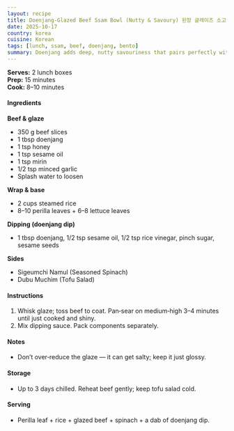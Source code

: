 ```yaml
---
layout: recipe
title: Doenjang‑Glazed Beef Ssam Bowl (Nutty & Savoury) 된장 글레이즈 소고기 쌈 도시락
date: 2025-10-17
country: korea
cuisine: Korean
tags: [lunch, ssam, beef, doenjang, bento]
summary: Doenjang adds deep, nutty savouriness that pairs perfectly with perilla leaves — balanced with spinach and tofu salad.
---
```

<div class="recipe-meta">
  <strong>Serves:</strong> 2 lunch boxes<br>
  <strong>Prep:</strong> 15 minutes<br>
  <strong>Cook:</strong> 8–10 minutes<br>
</div>

<h4>Ingredients</h4>

<strong>Beef & glaze</strong>
<ul>
<li>350 g beef slices</li>
<li>1 tbsp doenjang</li>
<li>1 tsp honey</li>
<li>1 tsp sesame oil</li>
<li>1 tsp mirin</li>
<li>1/2 tsp minced garlic</li>
<li>Splash water to loosen</li>
</ul>

<strong>Wrap & base</strong>
<ul>
<li>2 cups steamed rice</li>
<li>8–10 perilla leaves + 6–8 lettuce leaves</li>
</ul>

<strong>Dipping (doenjang dip)</strong>
<ul><li>1 tbsp doenjang, 1/2 tsp sesame oil, 1/2 tsp rice vinegar, pinch sugar, sesame seeds</li></ul>

<strong>Sides</strong>
<ul>
<li>Sigeumchi Namul (Seasoned Spinach)</li>
<li>Dubu Muchim (Tofu Salad)</li>
</ul>

<h4>Instructions</h4>
<ol>
<li>Whisk glaze; toss beef to coat. Pan‑sear on medium‑high 3–4 minutes until just cooked and shiny.</li>
<li>Mix dipping sauce. Pack components separately.</li>
</ol>

<h4>Notes</h4>
<ul><li>Don’t over‑reduce the glaze — it can get salty; keep it just glossy.</li></ul>

<h4>Storage</h4>
<ul><li>Up to 3 days chilled. Reheat beef gently; keep tofu salad cold.</li></ul>

<h4>Serving</h4>
<ul><li>Perilla leaf + rice + glazed beef + spinach + a dab of doenjang dip.</li></ul>
